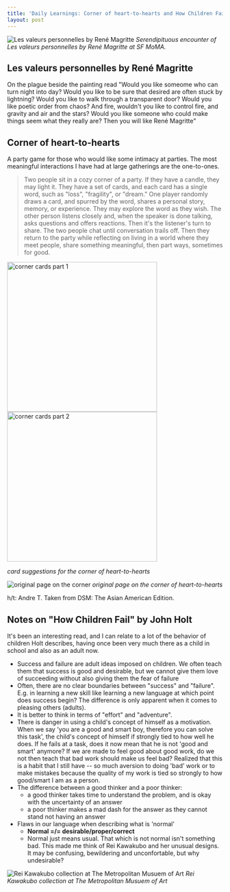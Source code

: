 ```yaml
---
title: 'Daily Learnings: Corner of heart-to-hearts and How Children Fail'
layout: post
---
```


![Les valeurs personnelles by René Magritte](http://i.imgur.com/Sau7aDD.jpg)
_Serendipituous encounter of Les valeurs personnelles by René Magritte at SF MoMA._


## Les valeurs personnelles by René Magritte
On the plague beside the painting read "Would you like someome who can turn night into day? Would you like to be sure that desired are often stuck by lightning? Would you like to walk through a transparent door? Would you like poetic order from chaos? And fire, wouldn't you like to control fire, and gravity and air and the stars? Would you like someone who could make things seem what they really are? Then you will like René Magritte"

## Corner of heart-to-hearts
A party game for those who would like some intimacy at parties. The most meaningful interactions I have had at large gatherings are the one-to-ones.
<blockquote>
  Two people sit in a cozy corner of a party. If they have a candle, they may light it. They have a set of cards, and each card has a single word, such as "loss", "fragility", or "dream." One player randomly draws a card, and spurred by the word, shares a personal story, memory, or experience. They may explore the word as they wish. The other person listens closely and, when the speaker is done talking, asks questions and offers reactions. Then it's the listener's turn to share. The two people chat until conversation trails off. Then they return to the party while reflecting on living in a world where they meet people, share something meaningful, then part ways, sometimes for good.
</blockquote>

<img alt="corner cards part 1" style="width: 350px; display: inline-block" src="http://i.imgur.com/b5mWzHe.jpg"><img alt="corner cards part 2" style="width: 350px; display: inline-block" src="http://i.imgur.com/DRiLDH2.jpg">

_card suggestions for the corner of heart-to-hearts_

![original page on the corner](http://i.imgur.com/sRcr5EA.jpg)
_original page on the corner of heart-to-hearts_

h/t: Andre T. Taken from DSM: The Asian American Edition.

## Notes on "How Children Fail" by John Holt
It's been an interesting read, and I can relate to a lot of the behavior of children Holt describes, having once been very much there as a child in school and also as an adult now.

- Success and failure are adult ideas imposed on children. We often teach them that success is good and desirable, but we cannot give them love of succeeding without also giving them the fear of failure
- Often, there are no clear boundaries between "success" and "failure". E.g. in learning a new skill like learning a new language at which point does success begin? The difference is only apparent when it comes to pleasing others (adults).
- It is better to think in terms of "effort" and "adventure".
- There is danger in using a child's concept of himself as a motivation. When we say 'you are a good and smart boy, therefore you can solve this task', the child's concept of himself if strongly tied to how well he does. If he fails at a task, does it now mean that he is not 'good and smart' anymore? If we are made to feel good about good work, do we not then teach that bad work should make us feel bad? Realized that this is a habit that I still have -- so much aversion to doing 'bad' work or to make mistakes because the quality of my work is tied so strongly to how good/smart I am as a person.
- The difference between a good thinker and a poor thinker:
    - a good thinker takes time to understand the problem, and is okay with the uncertainty of an answer
    - a poor thinker makes a mad dash for the answer as they cannot stand not having an answer
- Flaws in our language when describing what is 'normal'
  - **Normal =/= desirable/proper/correct**
  - Normal just means usual. That which is not normal isn't something bad. This made me think of Rei Kawakubo and her unusual designs. It may be confusing, bewildering and unconfortable, but why undesirable?

![Rei Kawakubo collection at The Metropolitan Musuem of Art](http://i.imgur.com/F4aUFW8.jpg)
_Rei Kawakubo collection at The Metropolitan Musuem of Art_
